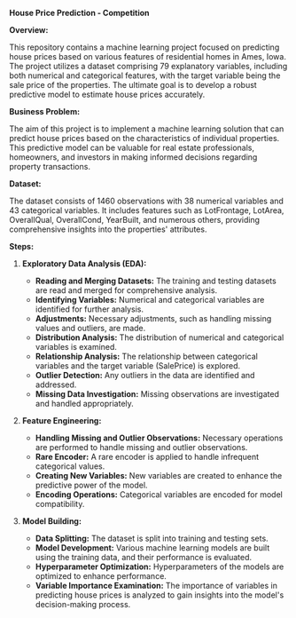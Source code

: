 **House Price Prediction - Competition**

**Overview:**

This repository contains a machine learning project focused on predicting house prices based on various features of residential homes in Ames, Iowa. The project utilizes a dataset comprising 79 explanatory variables, including both numerical and categorical features, with the target variable being the sale price of the properties. The ultimate goal is to develop a robust predictive model to estimate house prices accurately.

**Business Problem:**

The aim of this project is to implement a machine learning solution that can predict house prices based on the characteristics of individual properties. This predictive model can be valuable for real estate professionals, homeowners, and investors in making informed decisions regarding property transactions.

**Dataset:**

The dataset consists of 1460 observations with 38 numerical variables and 43 categorical variables. It includes features such as LotFrontage, LotArea, OverallQual, OverallCond, YearBuilt, and numerous others, providing comprehensive insights into the properties' attributes.

**Steps:**

1. **Exploratory Data Analysis (EDA):**
    - **Reading and Merging Datasets:** The training and testing datasets are read and merged for comprehensive analysis.
    - **Identifying Variables:** Numerical and categorical variables are identified for further analysis.
    - **Adjustments:** Necessary adjustments, such as handling missing values and outliers, are made.
    - **Distribution Analysis:** The distribution of numerical and categorical variables is examined.
    - **Relationship Analysis:** The relationship between categorical variables and the target variable (SalePrice) is explored.
    - **Outlier Detection:** Any outliers in the data are identified and addressed.
    - **Missing Data Investigation:** Missing observations are investigated and handled appropriately.

2. **Feature Engineering:**
    - **Handling Missing and Outlier Observations:** Necessary operations are performed to handle missing and outlier observations.
    - **Rare Encoder:** A rare encoder is applied to handle infrequent categorical values.
    - **Creating New Variables:** New variables are created to enhance the predictive power of the model.
    - **Encoding Operations:** Categorical variables are encoded for model compatibility.

3. **Model Building:**
    - **Data Splitting:** The dataset is split into training and testing sets.
    - **Model Development:** Various machine learning models are built using the training data, and their performance is evaluated.
    - **Hyperparameter Optimization:** Hyperparameters of the models are optimized to enhance performance.
    - **Variable Importance Examination:** The importance of variables in predicting house prices is analyzed to gain insights into the model's decision-making process.

